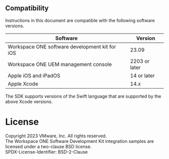 ## Compatibility
Instructions in this document are compatible with the following software
versions.

Software                                       | Version
-----------------------------------------------|--------------
Workspace ONE software development kit for iOS | 23.09
Workspace ONE UEM management console           | 2203 or later
Apple iOS and iPadOS                           | 14 or later
Apple Xcode                                    | 14.x

The SDK supports versions of the Swift language that are supported by the above
Xcode versions.

# License
Copyright 2023 VMware, Inc. All rights reserved.  
The Workspace ONE Software Development Kit integration samples are licensed
under a two-clause BSD license.  
SPDX-License-Identifier: BSD-2-Clause
